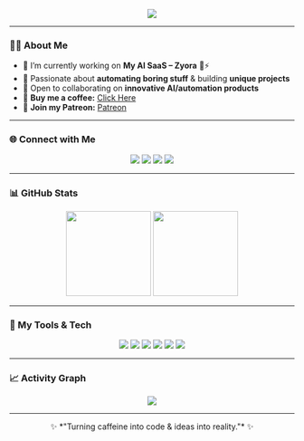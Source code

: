 <!-- Header Animation -->
<p align="center">
  <img src="https://readme-typing-svg.herokuapp.com?font=Fira+Code&size=25&duration=4000&pause=1000&color=00F7FF&center=true&vCenter=true&width=600&lines=Hey+there!+I'm+Rachit+Yadav+👋;AI+Developer+%26+Automation+Geek;Building+Zyora+-+AI+Agent+Platform;Let's+create+something+epic+🚀" />
</p>

---

### 👨‍💻 About Me
- 🔭 I’m currently working on **My AI SaaS – Zyora** 🧠⚡  
- 🤖 Passionate about **automating boring stuff** & building **unique projects**  
- 🤝 Open to collaborating on **innovative AI/automation products**  
- 🍵 **Buy me a coffee:** [Click Here](https://www.buymeacoffee.com/rachitdeveloper)  
- 🥳 **Join my Patreon:** [Patreon](https://www.patreon.com/rachitdeveloper)  

---

### 🌐 Connect with Me
<p align="center">
  <a href="mailto:rachityadavdeveloper@gmail.com"><img src="https://img.shields.io/badge/Email-rachityadavdeveloper%40gmail.com-red?style=for-the-badge&logo=gmail" /></a>
  <a href="https://twitter.com/Rachitdeveloper"><img src="https://img.shields.io/badge/Twitter-@Rachitdeveloper-1DA1F2?style=for-the-badge&logo=twitter" /></a>
  <a href="https://discord.com/users/rachitdeveloper"><img src="https://img.shields.io/badge/Discord-%40rachitdeveloper-5865F2?style=for-the-badge&logo=discord" /></a>
  <a href="https://www.linkedin.com/in/rachitdeveloper"><img src="https://img.shields.io/badge/LinkedIn-Rachit%20Yadav-0077B5?style=for-the-badge&logo=linkedin" /></a>
</p>

---

### 📊 GitHub Stats
<p align="center">
  <img src="https://github-readme-stats.vercel.app/api?username=rachitdeveloper&show_icons=true&theme=tokyonight" height="150" />
  <img src="https://github-readme-streak-stats.herokuapp.com/?user=rachitdeveloper&theme=tokyonight" height="150" />
</p>

---

### 🚀 My Tools & Tech
<p align="center">
  <img src="https://img.shields.io/badge/Code-Python-3776AB?style=for-the-badge&logo=python" />
  <img src="https://img.shields.io/badge/Code-JavaScript-F7DF1E?style=for-the-badge&logo=javascript" />
  <img src="https://img.shields.io/badge/Code-TypeScript-007ACC?style=for-the-badge&logo=typescript" />
  <img src="https://img.shields.io/badge/Framework-Next.js-000000?style=for-the-badge&logo=next.js" />
  <img src="https://img.shields.io/badge/Cloud-AWS-232F3E?style=for-the-badge&logo=amazonaws" />
  <img src="https://img.shields.io/badge/Database-Supabase-3FCF8E?style=for-the-badge&logo=supabase" />
</p>

---

### 📈 Activity Graph
<p align="center">
  <img src="https://github-readme-activity-graph.vercel.app/graph?username=rachitdeveloper&theme=react-dark" />
</p>

---

<p align="center">✨ *"Turning caffeine into code & ideas into reality."* ✨</p>
